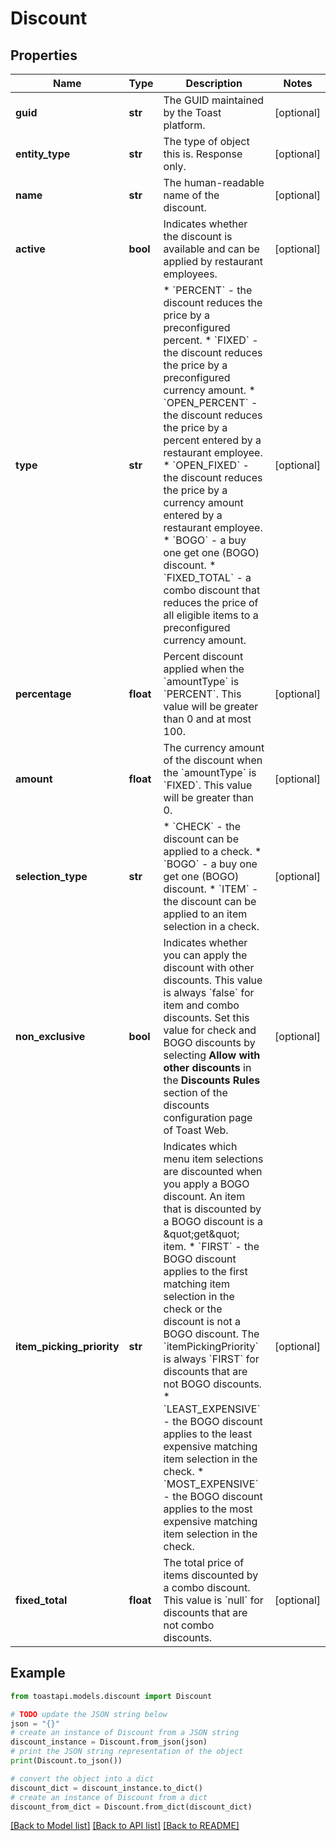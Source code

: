 # Discount


## Properties

Name | Type | Description | Notes
------------ | ------------- | ------------- | -------------
**guid** | **str** | The GUID maintained by the Toast platform. | [optional] 
**entity_type** | **str** | The type of object this is. Response only. | [optional] 
**name** | **str** | The human-readable name of the discount. | [optional] 
**active** | **bool** | Indicates whether the discount is available and can be applied by restaurant employees.  | [optional] 
**type** | **str** | * &#x60;PERCENT&#x60; - the discount reduces the price by a preconfigured percent. * &#x60;FIXED&#x60; - the discount reduces the price by a preconfigured currency amount. * &#x60;OPEN_PERCENT&#x60; - the discount reduces the price by a percent entered by a restaurant employee. * &#x60;OPEN_FIXED&#x60; - the discount reduces the price by a currency amount entered by a restaurant employee. * &#x60;BOGO&#x60; - a buy one get one (BOGO) discount. * &#x60;FIXED_TOTAL&#x60; - a combo discount that reduces the price of all eligible items to a preconfigured currency amount.  | [optional] 
**percentage** | **float** | Percent discount applied when the &#x60;amountType&#x60; is &#x60;PERCENT&#x60;. This value will be greater than 0 and at most 100.  | [optional] 
**amount** | **float** | The currency amount of the discount when the &#x60;amountType&#x60; is &#x60;FIXED&#x60;. This value will be greater than 0.  | [optional] 
**selection_type** | **str** | * &#x60;CHECK&#x60; - the discount can be applied to a check. * &#x60;BOGO&#x60; - a buy one get one (BOGO) discount. * &#x60;ITEM&#x60; - the discount can be applied to an item selection in a check.  | [optional] 
**non_exclusive** | **bool** | Indicates whether you can apply the discount with other discounts. This value is always &#x60;false&#x60; for item and combo discounts. Set this value for check and BOGO discounts by selecting **Allow with other discounts** in the **Discounts Rules** section of the discounts configuration page of Toast Web.  | [optional] 
**item_picking_priority** | **str** | Indicates which menu item selections are discounted when you apply a BOGO discount. An item that is discounted by a BOGO discount is a \&quot;get\&quot; item.  * &#x60;FIRST&#x60; - the BOGO discount applies to the first matching item selection in the check or the discount is not a BOGO discount. The &#x60;itemPickingPriority&#x60; is always &#x60;FIRST&#x60; for discounts that are not BOGO discounts.  * &#x60;LEAST_EXPENSIVE&#x60; - the BOGO discount applies to the least expensive matching item selection in the check.  * &#x60;MOST_EXPENSIVE&#x60; - the BOGO discount applies to the most expensive matching item selection in the check.  | [optional] 
**fixed_total** | **float** | The total price of items discounted by a combo discount. This value is &#x60;null&#x60; for discounts that are not combo discounts.  | [optional] 

## Example

```python
from toastapi.models.discount import Discount

# TODO update the JSON string below
json = "{}"
# create an instance of Discount from a JSON string
discount_instance = Discount.from_json(json)
# print the JSON string representation of the object
print(Discount.to_json())

# convert the object into a dict
discount_dict = discount_instance.to_dict()
# create an instance of Discount from a dict
discount_from_dict = Discount.from_dict(discount_dict)
```
[[Back to Model list]](../README.md#documentation-for-models) [[Back to API list]](../README.md#documentation-for-api-endpoints) [[Back to README]](../README.md)


